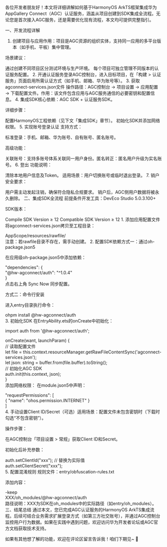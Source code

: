 各位开发者朋友好！本文将详细讲解如何基于HarmonyOS ArkTS框架集成华为AppGallery Connect（AGC）认证服务，涵盖从项目创建到SDK集成全流程。无论您是首次接入AGC服务，还是需要优化现有流程，本文均可提供完整指引。

一、开发流程详解
1. 创建项目与应用​​
​​作用​​：项目是AGC资源的组织实体，支持同一应用的多平台版本（如手机、平板）集中管理。

​​场景建议​​：

通过创建不同项目区分测试环境与生产环境。
每个项目可独立管理不同版本的认证服务配置。
​​2. 开通认证服务​​
登录AGC控制台，进入目标项目，在「构建 > 认证服务」页面启用所需认证方式（如手机、邮箱、华为账号等）。
​​3. 获取agconnect-services.json文件​​
​​操作路径​​：AGC控制台 → 项目设置 → 应用配置 → 下载配置文件。
​​作用​​：该文件包含应用与AGC服务通信的必要密钥和配置信息。
​​4. 集成SDK​​
​​核心依赖​​：AGC SDK + 认证服务SDK。

​​详细步骤​​：

配置HarmonyOS工程依赖（见下文「集成SDK」章节）。
初始化SDK并添加网络权限。
​​5. 实现账号登录认证​​
​​支持方式​​：

​​标准登录​​：手机、邮箱、华为账号、自有账号、匿名账号。

​​高级功能​​：

​​关联账号​​：支持多账号体系关联同一用户身份。
​​匿名转正​​：匿名用户升级为实名账号。
​​6. 登出​​
​​功能说明​​：

清除本地用户信息及Token。
适用场景：用户切换账号或临时退出登录。
​​7. 销户​​
​​安全要求​​：

用户需主动发起注销，确保符合隐私合规要求。
销户后，AGC侧用户数据将被永久删除。
二、集成SDK全流程
​​前提条件​​
​​开发工具​​：DevEco Studio 5.0.3.100+

​​SDK版本​​：

Compile SDK Version ≥ 12
Compatible SDK Version ≥ 12
​​1. 添加应用配置文件​​
将agconnect-services.json拷贝至工程目录：

AppScope/resources/rawfile/  
​​注意​​：若rawfile目录不存在，需手动创建。
​​2. 配置SDK依赖​​
​​方式一：通过oh-package.json5​​

在应用级oh-package.json5中添加依赖：

"dependencies": {  
  "@hw-agconnect/auth": "^1.0.4"  
}  
点击右上角 ​​Sync Now​​ 同步配置。

​​方式二：命令行安装​​

进入entry目录执行命令：

ohpm install @hw-agconnect/auth  
​​3. 初始化SDK​​
在EntryAbility.ets的onCreate中初始化：

import auth from '@hw-agconnect/auth';  

onCreate(want, launchParam) {  
  // 读取配置文件  
  let file = this.context.resourceManager.getRawFileContentSync('agconnect-services.json');  
  let json: string = buffer.from(file.buffer).toString();  
  // 初始化AGC SDK  
  auth.init(this.context, json);  
}  
​​添加网络权限​​：
在module.json5中声明：

"requestPermissions": [  
  { "name": "ohos.permission.INTERNET" }  
]  
​​4. 手动设置Client ID/Secret（可选）​​
​​适用场景​​：配置文件未包含密钥时（下载时勾选“不包含密钥”）。

​​操作步骤​​：

在AGC控制台「项目设置 > 常规」获取Client ID和Secret。

初始化后补充参数：

auth.setClientId("xxx");  // 替换为实际值  
auth.setClientSecret("xxx");  
​​5. 配置混淆规则​​
​​规则文件​​：entry/obfuscation-rules.txt

​​添加内容​​：

-keep  
XXX/oh_modules/@hw-agconnect/auth  
​​路径说明​​：XXX为SDK在oh_modules中的实际路径（如entry/oh_modules）。
三、结尾总结
通过本文，您已完成AGC认证服务的HarmonyOS ArkTS集成流程。后续可结合业务需求扩展登录方式（如第三方社交账号），并通过AGC控制台监控用户行为数据。如果在实践中遇到问题，欢迎访问华为开发者论坛或AGC官方文档获取技术支持。

如果有其他想了解的功能，欢迎在评论区留言告诉我！咱们下期见~ 👋